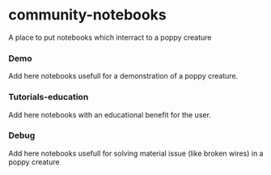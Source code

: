 # community-notebooks
A place to put notebooks which interract to a poppy creature

### Demo
Add here notebooks usefull for a demonstration of a poppy creature.

### Tutorials-education
Add here notebooks with an educational benefit for the user.

### Debug
Add here notebooks usefull for solving material issue (like broken wires) in a poppy creature
